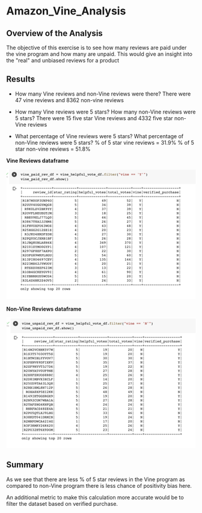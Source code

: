 # Amazon_Vine_Analysis

## Overview of the Analysis
The objective of this exercise is to see how many reviews are paid under the vine program and how many are unpaid. This would give an insight into the "real" and unbiased reviews for a product

## Results

- How many Vine reviews and non-Vine reviews were there?
There were 47 vine reviews and 8362 non-vine reviews

- How many Vine reviews were 5 stars? How many non-Vine reviews were 5 stars?
There were 15 five star Vine reviews and 4332 five star non-Vine reviews

- What percentage of Vine reviews were 5 stars? What percentage of non-Vine reviews were 5 stars?
% of 5 star vine reviews = 31.9%
% of 5 star non-vine reviews = 51.8%

**Vine Reviews dataframe**

![VineReviews](/Images/Vine.png)

**Non-Vine Reviews dataframe**

![Non-VineReviews](/Images/NonVine.png)


## Summary

As we see that there are less % of 5 star reviews in the Vine program as compared to non-Vine program there is less chance of positivity bias here.

An additional metric to make this calculation more accurate would be to filter the dataset based on verified purchase.


